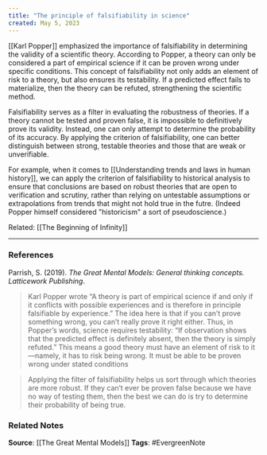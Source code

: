 ```yaml
---
title: "The principle of falsifiability in science"
created: May 5, 2023
---
```


[[Karl Popper]] emphasized the importance of falsifiability in determining the validity of a scientific theory. According to Popper, a theory can only be considered a part of empirical science if it can be proven wrong under specific conditions. This concept of falsifiability not only adds an element of risk to a theory, but also ensures its testability. If a predicted effect fails to materialize, then the theory can be refuted, strengthening the scientific method. 

Falsifiability serves as a filter in evaluating the robustness of theories. If a theory cannot be tested and proven false, it is impossible to definitively prove its validity. Instead, one can only attempt to determine the probability of its accuracy. By applying the criterion of falsifiability, one can better distinguish between strong, testable theories and those that are weak or unverifiable.

For example, when it comes to [[Understanding trends and laws in human history]], we can apply the criterion of falsifiability to historical analysis to ensure that conclusions are based on robust theories that are open to verification and scrutiny, rather than relying on untestable assumptions or extrapolations from trends that might not hold true in the futre. (Indeed Popper himself considered "historicism" a sort of pseudoscience.)

Related: [[The Beginning of Infinity]]

---
### References

Parrish, S. (2019). _The Great Mental Models: General thinking concepts. Latticework Publishing_.

>  Karl Popper wrote “A theory is part of empirical science if and only if it conflicts with possible experiences and is therefore in principle falsifiable by experience.” The idea here is that if you can’t prove something wrong, you can’t really prove it right either. Thus, in Popper’s words, science requires testability: “If observation shows that the predicted effect is definitely absent, then the theory is simply refuted.” This means a good theory must have an element of risk to it—namely, it has to risk being wrong. It must be able to be proven wrong under stated conditions

> Applying the filter of falsifiability helps us sort through which theories are more robust. If they can’t ever be proven false because we have no way of testing them, then the best we can do is try to determine their probability of being true. 

### Related Notes
**Source**: [[The Great Mental Models]]
**Tags**: #EvergreenNote